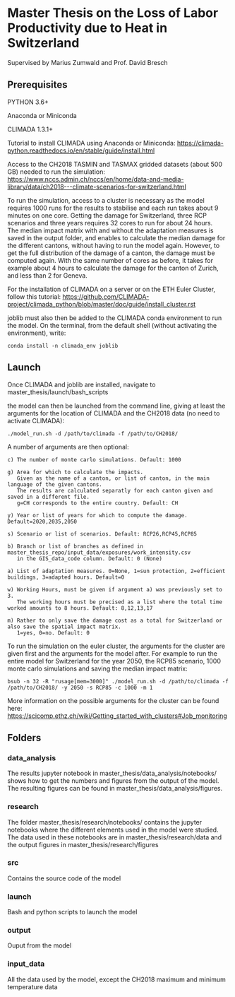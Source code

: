 # Master Thesis on the Loss of Labor Productivity due to Heat in Switzerland
Supervised by Marius Zumwald and Prof. David Bresch

## Prerequisites
PYTHON 3.6+

Anaconda or Miniconda 

CLIMADA 1.3.1+

Tutorial to install CLIMADA using Anaconda or Miniconda:
https://climada-python.readthedocs.io/en/stable/guide/install.html


Access to the CH2018 TASMIN and TASMAX gridded datasets (about 500 GB) needed to run the simulation:
https://www.nccs.admin.ch/nccs/en/home/data-and-media-library/data/ch2018---climate-scenarios-for-switzerland.html

To run the simulation, access to a cluster is necessary as the model requires 1000 runs for the results to stabilise and each run takes about 9 minutes on one core. Getting the damage for Switzerland, three RCP scenarios and three years requires 32 cores to run for about 24 hours.      
The median impact matrix with and without the adaptation measures is saved in the output folder, and enables to calculate the median damage for the different cantons, without having to run the model again. However, to get the full distribution of the damage of a canton, the damage must be computed again. With the same number of cores as before, it takes for example about 4 hours to calculate the damage for the canton of Zurich, and less than 2 for Geneva.

For the installation of CLIMADA on a server or on the ETH Euler Cluster, follow this tutorial:
https://github.com/CLIMADA-project/climada_python/blob/master/doc/guide/install_cluster.rst

joblib must also then be added to the CLIMADA conda environment to run the model. On the terminal, from the default shell (without activating the environment), write:

    conda install -n climada_env joblib

## Launch
Once CLIMADA and joblib are installed, navigate to master_thesis/launch/bash_scripts

the model can then be launched from the command line, giving at least the arguments for the location of CLIMADA and the CH2018 data (no need to activate CLIMADA):

    ./model_run.sh -d /path/to/climada -f /path/to/CH2018/

A number of arguments are then optional:

    c) The number of monte carlo simulations. Default: 1000
    
    g) Area for which to calculate the impacts. 
       Given as the name of a canton, or list of canton, in the main language of the given cantons. 
       The results are calculated separatly for each canton given and saved in a different file. 
       g=CH corresponds to the entire country. Default: CH
        
    y) Year or list of years for which to compute the damage. Default=2020,2035,2050 
    
    s) Scenario or list of scenarios. Default: RCP26,RCP45,RCP85
    
    b) Branch or list of branches as defined in master_thesis_repo/input_data/exposures/work_intensity.csv 
       in the GIS_data_code column. Default: 0 (None) 
        
    a) List of adaptation measures. 0=None, 1=sun protection, 2=efficient buildings, 3=adapted hours. Default=0
    
    w) Working Hours, must be given if argument a) was previously set to 3. 
       The working hours must be precised as a list where the total time worked amounts to 8 hours. Default: 8,12,13,17 
        
    m) Rather to only save the damage cost as a total for Switzerland or also save the spatial impact matrix. 
       1=yes, 0=no. Default: 0
    
    
To run the simulation on the euler cluster, the arguments for the cluster are given first and the  arguments for the model after. For example to run the entire model for Switzerland for the year 2050, the RCP85 scenario, 1000 monte carlo simulations and saving the median impact matrix:

    bsub -n 32 -R "rusage[mem=3000]" ./model_run.sh -d /path/to/climada -f /path/to/CH2018/ -y 2050 -s RCP85 -c 1000 -m 1

More information on the possible arguments for the cluster can be found here: 
https://scicomp.ethz.ch/wiki/Getting_started_with_clusters#Job_monitoring

## Folders

### data_analysis
The results jupyter notebook in master_thesis/data_analysis/notebooks/ shows how to get the numbers and figures from the output of the model. The resulting figures can be found in master_thesis/data_analysis/figures.

 
### research

The folder master_thesis/research/notebooks/ contains the jupyter notebooks where the different elements used in the model were studied. The data used in these notebooks are in master_thesis/research/data and the output figures in master_thesis/research/figures

### src

Contains the source code of the model

### launch

Bash and python scripts to launch the model

### output

Ouput from the model

### input_data

All the data used by the model, except the CH2018 maximum and minimum temperature data


 

